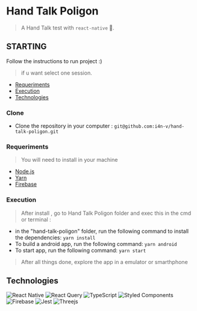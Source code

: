 # Hand Talk Poligon

> A Hand Talk test with `react-native` 👋.

## STARTING

Follow the instructions to run project :)

> if u want select one session.

- [Requeriments](#Requeriments)
- [Execution](#Execution)
- [Technologies](#Technologies)

### Clone

- Clone the repository in your computer : `git@github.com:i4n-v/hand-talk-poligon.git`

### Requeriments

> You will need to install in your machine

- [Node.js](https://nodejs.org/en/)
- [Yarn](https://yarnpkg.com/)
- [Firebase]((https://rnfirebase.io/))

### Execution

> After install , go to Hand Talk Poligon folder and exec this in the cmd or terminal :

- in the "hand-talk-poligon" folder, run the following command to install the dependencies: `yarn install`
- To build a android app, run the following command: `yarn android`
- To start app, run the following command: `yarn start`

> After all things done, explore the app in a emulator or smarthphone

## Technologies

![React Native](https://img.shields.io/badge/react_native-%2320232a.svg?style=for-the-badge&logo=react&logoColor=%2361DAFB)
![React Query](https://img.shields.io/badge/-React%20Query-FF4154?style=for-the-badge&logo=react%20query&logoColor=white)
![TypeScript](https://img.shields.io/badge/typescript-%23007ACC.svg?style=for-the-badge&logo=typescript&logoColor=white)
![Styled Components](https://img.shields.io/badge/styled--components-DB7093?style=for-the-badge&logo=styled-components&logoColor=white)
![Firebase](https://img.shields.io/badge/firebase-a08021?style=for-the-badge&logo=firebase&logoColor=ffcd34)
![Jest](https://img.shields.io/badge/-jest-%23C21325?style=for-the-badge&logo=jest&logoColor=white)
![Threejs](https://img.shields.io/badge/threejs-black?style=for-the-badge&logo=three.js&logoColor=white)
